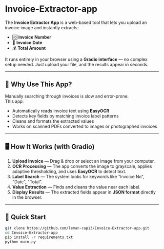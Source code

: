 # Invoice-Extractor-app

The **Invoice Extractor App** is a web-based tool that lets you upload an invoice image and instantly extracts:
- 🆔 **Invoice Number**
- 📅 **Invoice Date**
- 💰 **Total Amount**

It runs entirely in your browser using a **Gradio interface** — no complex setup needed. Just upload your file, and the results appear in seconds.

---

## 🌟 Why Use This App?
Manually searching through invoices is slow and error-prone.  
This app:
- Automatically reads invoice text using **EasyOCR**  
- Detects key fields by matching invoice label patterns  
- Cleans and formats the extracted values  
- Works on scanned PDFs converted to images or photographed invoices  

---

## 🖥 How It Works (with Gradio)
1. **Upload Invoice** — Drag & drop or select an image from your computer.  
2. **OCR Processing** — The app converts the image to grayscale, applies adaptive thresholding, and uses **EasyOCR** to detect text.  
3. **Label Search** — The system looks for keywords like "Invoice No", "Date", "Total".  
4. **Value Extraction** — Finds and cleans the value near each label.  
5. **Display Results** — The extracted fields appear in **JSON format** directly in the browser.  


---

## 🚀 Quick Start
```bash
git clone https://github.com/leman-cap13/Invoice-Extractor-app.git
cd Invoice-Extractor-app
pip install -r requirements.txt
python main.py
